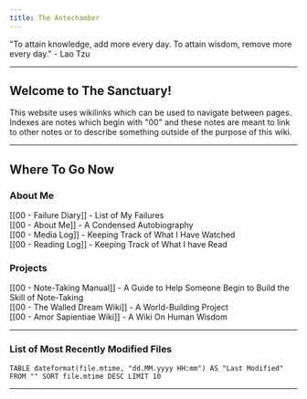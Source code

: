 ```yaml
---
title: The Antechamber
---
```

"To attain knowledge, add more every day. To attain wisdom, remove more every day." - Lao Tzu

---

## **Welcome to The Sanctuary**!

This website uses wikilinks which can be used to navigate between pages. Indexes are notes which begin with "00" and these notes are meant to link to other notes or to describe something outside of the purpose of this wiki. 

---

## Where To Go Now

### About Me

[[00 - Failure Diary]] - List of My Failures<br>[[00 - About Me]] - A Condensed Autobiography<br>[[00 - Media Log]] - Keeping Track of What I Have Watched <br>[[00 - Reading Log]] - Keeping Track of What I have Read 
### Projects

[[00 - Note-Taking Manual]] - A Guide to Help Someone Begin to Build the Skill of Note-Taking <br>[[00 - The Walled Dream Wiki]] - A World-Building Project <br>[[00 - Amor Sapientiae Wiki]] - A Wiki On Human Wisdom <br>

---
### List of Most Recently Modified Files 

```dataview 
TABLE dateformat(file.mtime, "dd.MM.yyyy HH:mm") AS "Last Modified" FROM "" SORT file.mtime DESC LIMIT 10
```

---
